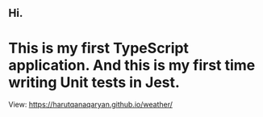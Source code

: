 
## Hi.
# This is my first TypeScript application. And this is my first time writing Unit tests in Jest.

View: https://harutqanaqaryan.github.io/weather/

